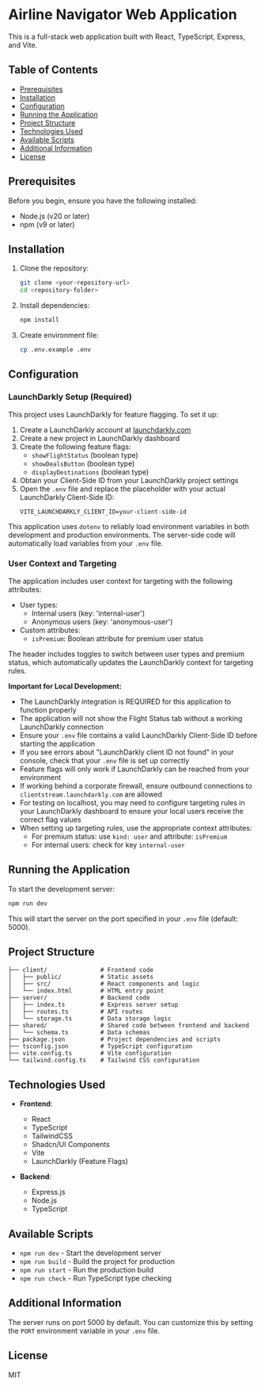 
# Airline Navigator Web Application

This is a full-stack web application built with React, TypeScript, Express, and Vite.

## Table of Contents
- [Prerequisites](#prerequisites)
- [Installation](#installation)
- [Configuration](#configuration)
- [Running the Application](#running-the-application)
- [Project Structure](#project-structure)
- [Technologies Used](#technologies-used)
- [Available Scripts](#available-scripts)
- [Additional Information](#additional-information)
- [License](#license)

## Prerequisites

Before you begin, ensure you have the following installed:
- Node.js (v20 or later)
- npm (v9 or later)

## Installation

1. Clone the repository:
   ```bash
   git clone <your-repository-url>
   cd <repository-folder>
   ```

2. Install dependencies:
   ```bash
   npm install
   ```

3. Create environment file:
   ```bash
   cp .env.example .env
   ```

## Configuration

### LaunchDarkly Setup (Required)

This project uses LaunchDarkly for feature flagging. To set it up:

1. Create a LaunchDarkly account at [launchdarkly.com](https://launchdarkly.com)
2. Create a new project in LaunchDarkly dashboard
3. Create the following feature flags:
   - `showFlightStatus` (boolean type)
   - `showDealsButton` (boolean type)
   - `displayDestinations` (boolean type)
4. Obtain your Client-Side ID from your LaunchDarkly project settings
5. Open the `.env` file and replace the placeholder with your actual LaunchDarkly Client-Side ID:
   ```
   VITE_LAUNCHDARKLY_CLIENT_ID=your-client-side-id
   ```

This application uses `dotenv` to reliably load environment variables in both development and production environments. The server-side code will automatically load variables from your `.env` file.

### User Context and Targeting

The application includes user context for targeting with the following attributes:
- User types:
  - Internal users (key: 'internal-user')
  - Anonymous users (key: 'anonymous-user')
- Custom attributes:
  - `isPremium`: Boolean attribute for premium user status

The header includes toggles to switch between user types and premium status, which automatically updates the LaunchDarkly context for targeting rules.

**Important for Local Development:**
- The LaunchDarkly integration is REQUIRED for this application to function properly
- The application will not show the Flight Status tab without a working LaunchDarkly connection
- Ensure your `.env` file contains a valid LaunchDarkly Client-Side ID before starting the application
- If you see errors about "LaunchDarkly client ID not found" in your console, check that your `.env` file is set up correctly
- Feature flags will only work if LaunchDarkly can be reached from your environment
- If working behind a corporate firewall, ensure outbound connections to `clientstream.launchdarkly.com` are allowed
- For testing on localhost, you may need to configure targeting rules in your LaunchDarkly dashboard to ensure your local users receive the correct flag values
- When setting up targeting rules, use the appropriate context attributes:
  - For premium status: use `kind: user` and attribute: `isPremium`
  - For internal users: check for key `internal-user`

## Running the Application

To start the development server:

```bash
npm run dev
```

This will start the server on the port specified in your `.env` file (default: 5000).

## Project Structure

```
├── client/               # Frontend code
│   ├── public/           # Static assets
│   ├── src/              # React components and logic
│   └── index.html        # HTML entry point
├── server/               # Backend code
│   ├── index.ts          # Express server setup
│   ├── routes.ts         # API routes
│   └── storage.ts        # Data storage logic
├── shared/               # Shared code between frontend and backend
│   └── schema.ts         # Data schemas
├── package.json          # Project dependencies and scripts
├── tsconfig.json         # TypeScript configuration
├── vite.config.ts        # Vite configuration
└── tailwind.config.ts    # Tailwind CSS configuration
```

## Technologies Used

- **Frontend**:
  - React
  - TypeScript
  - TailwindCSS
  - Shadcn/UI Components
  - Vite
  - LaunchDarkly (Feature Flags)

- **Backend**:
  - Express.js
  - Node.js
  - TypeScript

## Available Scripts

- `npm run dev` - Start the development server
- `npm run build` - Build the project for production
- `npm run start` - Run the production build
- `npm run check` - Run TypeScript type checking

## Additional Information

The server runs on port 5000 by default. You can customize this by setting the `PORT` environment variable in your `.env` file.

## License

MIT

